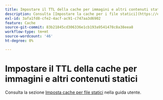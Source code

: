 ```yaml
---
title: Impostare il TTL della cache per immagini e altri contenuti statici
description: Consulta [Impostare la cache per i file statici](https://experienceleague.adobe.com/docs/commerce-cloud-service/user-guide/configure/app/set-cache.html) nella nostra guida utente.
exl-id: 3afa1fd8-cfe2-4acf-ac91-c747aa3d6902
feature: Cache
source-git-commit: 83b21845cd306336e1cb193a9541478c8a38eea8
workflow-type: tm+mt
source-wordcount: '46'
ht-degree: 0%

---
```


# Impostare il TTL della cache per immagini e altri contenuti statici

Consulta la sezione [Imposta cache per file statici](https://experienceleague.adobe.com/docs/commerce-cloud-service/user-guide/configure/app/set-cache.html) nella guida utente.
